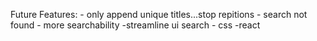 Future Features:
	- only append unique titles...stop repitions
	- search not found
	- more searchability
	-streamline ui search
	- css
	-react
